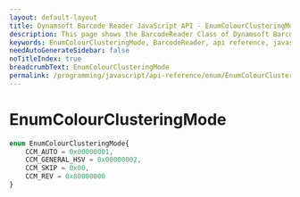 ```yaml
---
layout: default-layout
title: Dynamsoft Barcode Reader JavaScript API - EnumColourClusteringMode
description: This page shows the BarcodeReader Class of Dynamsoft Barcode Reader JavaScript SDK.
keywords: EnumColourClusteringMode, BarcodeReader, api reference, javascript, js
needAutoGenerateSidebar: false
noTitleIndex: true
breadcrumbText: EnumColourClusteringMode
permalink: /programming/javascript/api-reference/enum/EnumColourClusteringMode.html
---
```



# EnumColourClusteringMode

```ts
enum EnumColourClusteringMode{
    CCM_AUTO = 0x00000001, 
    CCM_GENERAL_HSV = 0x00000002, 
    CCM_SKIP = 0x00,
    CCM_REV = 0x80000000
}
```
